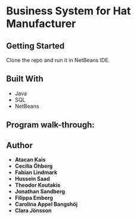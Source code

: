 # Business System for Hat Manufacturer

## Getting Started
Clone the repo and run it in NetBeans IDE.

## Built With
* Java
* SQL
* NetBeans

## Program walk-through:

## Author

* **Atacan Kais**
* **Cecilia Öhberg**
* **Fabian Lindmark**
* **Hussein Saad**
* **Theodor Koutakis**
* **Jonathan Sandberg**
* **Filippa Emberg**
* **Carolina Appel Bangshöj**
* **Clara Jönsson**
  
